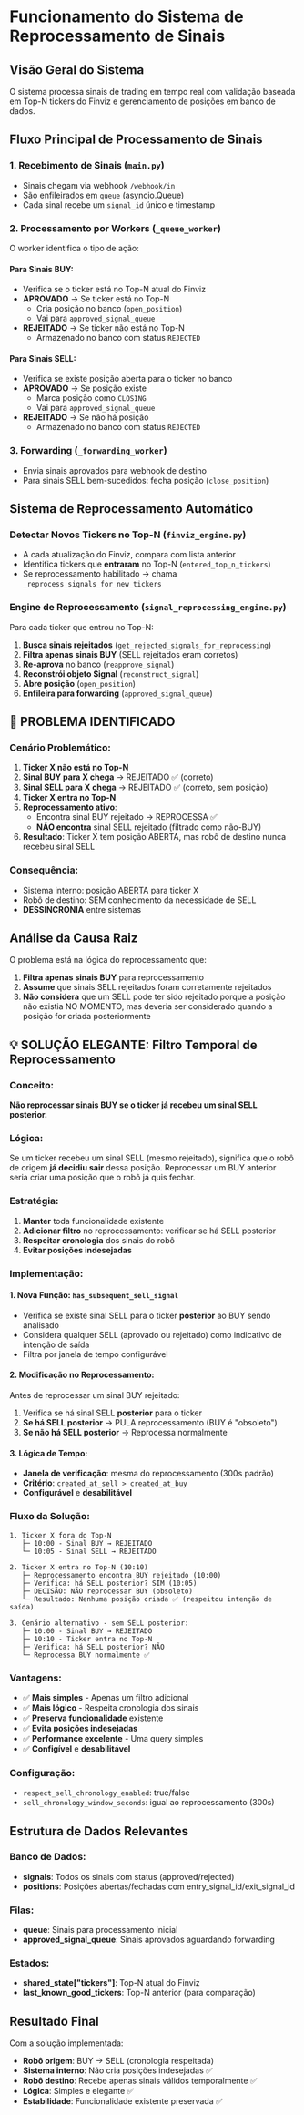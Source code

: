 # Funcionamento do Sistema de Reprocessamento de Sinais

## Visão Geral do Sistema

O sistema processa sinais de trading em tempo real com validação baseada em Top-N tickers do Finviz e gerenciamento de posições em banco de dados.

## Fluxo Principal de Processamento de Sinais

### 1. Recebimento de Sinais (`main.py`)
- Sinais chegam via webhook `/webhook/in`
- São enfileirados em `queue` (asyncio.Queue)
- Cada sinal recebe um `signal_id` único e timestamp

### 2. Processamento por Workers (`_queue_worker`)
O worker identifica o tipo de ação:

#### Para Sinais BUY:
- Verifica se o ticker está no Top-N atual do Finviz
- **APROVADO** → Se ticker está no Top-N
  - Cria posição no banco (`open_position`)
  - Vai para `approved_signal_queue`
- **REJEITADO** → Se ticker não está no Top-N
  - Armazenado no banco com status `REJECTED`

#### Para Sinais SELL:
- Verifica se existe posição aberta para o ticker no banco
- **APROVADO** → Se posição existe
  - Marca posição como `CLOSING`
  - Vai para `approved_signal_queue`
- **REJEITADO** → Se não há posição
  - Armazenado no banco com status `REJECTED`

### 3. Forwarding (`_forwarding_worker`)
- Envia sinais aprovados para webhook de destino
- Para sinais SELL bem-sucedidos: fecha posição (`close_position`)

## Sistema de Reprocessamento Automático

### Detectar Novos Tickers no Top-N (`finviz_engine.py`)
- A cada atualização do Finviz, compara com lista anterior
- Identifica tickers que **entraram** no Top-N (`entered_top_n_tickers`)
- Se reprocessamento habilitado → chama `_reprocess_signals_for_new_tickers`

### Engine de Reprocessamento (`signal_reprocessing_engine.py`)
Para cada ticker que entrou no Top-N:

1. **Busca sinais rejeitados** (`get_rejected_signals_for_reprocessing`)
2. **Filtra apenas sinais BUY** (SELL rejeitados eram corretos)
3. **Re-aprova** no banco (`reapprove_signal`)
4. **Reconstrói objeto Signal** (`reconstruct_signal`)
5. **Abre posição** (`open_position`)
6. **Enfileira para forwarding** (`approved_signal_queue`)

## 🚨 PROBLEMA IDENTIFICADO

### Cenário Problemático:

1. **Ticker X não está no Top-N**
2. **Sinal BUY para X chega** → REJEITADO ✅ (correto)
3. **Sinal SELL para X chega** → REJEITADO ✅ (correto, sem posição)
4. **Ticker X entra no Top-N**
5. **Reprocessamento ativo**: 
   - Encontra sinal BUY rejeitado → REPROCESSA ✅
   - **NÃO encontra** sinal SELL rejeitado (filtrado como não-BUY)
6. **Resultado**: Ticker X tem posição ABERTA, mas robô de destino nunca recebeu sinal SELL

### Consequência:
- Sistema interno: posição ABERTA para ticker X
- Robô de destino: SEM conhecimento da necessidade de SELL
- **DESSINCRONIA** entre sistemas

## Análise da Causa Raiz

O problema está na lógica do reprocessamento que:
1. **Filtra apenas sinais BUY** para reprocessamento
2. **Assume** que sinais SELL rejeitados foram corretamente rejeitados
3. **Não considera** que um SELL pode ter sido rejeitado porque a posição não existia NO MOMENTO, mas deveria ser considerado quando a posição for criada posteriormente

## 💡 SOLUÇÃO ELEGANTE: Filtro Temporal de Reprocessamento

### Conceito:
**Não reprocessar sinais BUY se o ticker já recebeu um sinal SELL posterior.**

### Lógica:
Se um ticker recebeu um sinal SELL (mesmo rejeitado), significa que o robô de origem **já decidiu sair** dessa posição. Reprocessar um BUY anterior seria criar uma posição que o robô já quis fechar.

### Estratégia:
1. **Manter** toda funcionalidade existente
2. **Adicionar filtro** no reprocessamento: verificar se há SELL posterior
3. **Respeitar cronologia** dos sinais do robô
4. **Evitar posições indesejadas**

### Implementação:

#### 1. Nova Função: `has_subsequent_sell_signal`
- Verifica se existe sinal SELL para o ticker **posterior** ao BUY sendo analisado
- Considera qualquer SELL (aprovado ou rejeitado) como indicativo de intenção de saída
- Filtra por janela de tempo configurável

#### 2. Modificação no Reprocessamento:
Antes de reprocessar um sinal BUY rejeitado:
1. Verifica se há sinal SELL **posterior** para o ticker
2. **Se há SELL posterior** → PULA reprocessamento (BUY é "obsoleto")
3. **Se não há SELL posterior** → Reprocessa normalmente

#### 3. Lógica de Tempo:
- **Janela de verificação**: mesma do reprocessamento (300s padrão)
- **Critério**: `created_at_sell > created_at_buy`
- **Configurável** e **desabilitável**

### Fluxo da Solução:

```
1. Ticker X fora do Top-N
   ├─ 10:00 - Sinal BUY → REJEITADO
   └─ 10:05 - Sinal SELL → REJEITADO

2. Ticker X entra no Top-N (10:10)
   ├─ Reprocessamento encontra BUY rejeitado (10:00)
   ├─ Verifica: há SELL posterior? SIM (10:05)
   ├─ DECISÃO: NÃO reprocessar BUY (obsoleto)
   └─ Resultado: Nenhuma posição criada ✅ (respeitou intenção de saída)

3. Cenário alternativo - sem SELL posterior:
   ├─ 10:00 - Sinal BUY → REJEITADO
   ├─ 10:10 - Ticker entra no Top-N
   ├─ Verifica: há SELL posterior? NÃO
   └─ Reprocessa BUY normalmente ✅
```

### Vantagens:
- ✅ **Mais simples** - Apenas um filtro adicional
- ✅ **Mais lógico** - Respeita cronologia dos sinais
- ✅ **Preserva funcionalidade** existente
- ✅ **Evita posições indesejadas**
- ✅ **Performance excelente** - Uma query simples
- ✅ **Configível** e **desabilitável**

### Configuração:
- `respect_sell_chronology_enabled`: true/false
- `sell_chronology_window_seconds`: igual ao reprocessamento (300s)

## Estrutura de Dados Relevantes

### Banco de Dados:
- **signals**: Todos os sinais com status (approved/rejected)
- **positions**: Posições abertas/fechadas com entry_signal_id/exit_signal_id

### Filas:
- **queue**: Sinais para processamento inicial
- **approved_signal_queue**: Sinais aprovados aguardando forwarding

### Estados:
- **shared_state["tickers"]**: Top-N atual do Finviz
- **last_known_good_tickers**: Top-N anterior (para comparação)

## Resultado Final

Com a solução implementada:
- **Robô origem**: BUY → SELL (cronologia respeitada)
- **Sistema interno**: Não cria posições indesejadas ✅
- **Robô destino**: Recebe apenas sinais válidos temporalmente ✅ 
- **Lógica**: Simples e elegante ✅
- **Estabilidade**: Funcionalidade existente preservada ✅
